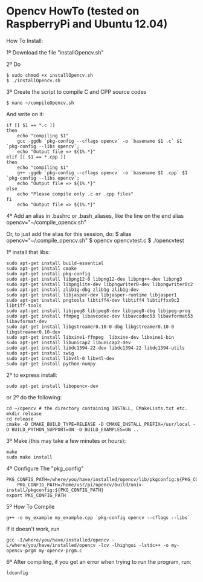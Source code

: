 Opencv HowTo (tested on RaspberryPi and Ubuntu 12.04)
======

How To Install:

1º Download the file "installOpencv.sh"

2º Do

	$ sudo chmod +x installOpencv.sh
	$ ./installOpencv.sh

3º Create the script to compile C and CPP source codes

	$ nano ~/compileOpencv.sh

And write on it:

	if [[ $1 == *.c ]]
	then
		echo "compiling $1"
		gcc -ggdb `pkg-config --cflags opencv` -o `basename $1 .c` $1 `pkg-config --libs opencv`;
		echo "Output file => ${1%.*}"
	elif [[ $1 == *.cpp ]]
	then
		echo "compiling $1"
		g++ -ggdb `pkg-config --cflags opencv` -o `basename $1 .cpp` $1 `pkg-config --libs opencv`;
		echo "Output file => ${1%.*}"
	else
	    echo "Please compile only .c or .cpp files"
	fi
		echo "Output file => ${1%.*}"

4º Add an alias in .bashrc or .bash_aliases, like the line on the end
	alias opencv="~/compile_opencv.sh"

Or, to just add the alias for this session, do:
	$ alias opencv="~/.compile_opencv.sh"
	$ opencv opencvtest.c
	$ ./opencvtest

1º install that libs:

	sudo apt-get install build-essential
	sudo apt-get install cmake
	sudo apt-get install pkg-config
	sudo apt-get install libpng12-0 libpng12-dev libpng++-dev libpng3
	sudo apt-get install libpnglite-dev libpngwriter0-dev libpngwriter0c2
	sudo apt-get install zlib1g-dbg zlib1g zlib1g-dev
	sudo apt-get install libjasper-dev libjasper-runtime libjasper1
	sudo apt-get install pngtools libtiff4-dev libtiff4 libtiffxx0c2 libtiff-tools
	sudo apt-get install libjpeg8 libjpeg8-dev libjpeg8-dbg libjpeg-prog
	sudo apt-get install ffmpeg libavcodec-dev libavcodec53 libavformat53 libavformat-dev
	sudo apt-get install libgstreamer0.10-0-dbg libgstreamer0.10-0  libgstreamer0.10-dev
	sudo apt-get install libxine1-ffmpeg  libxine-dev libxine1-bin
	sudo apt-get install libunicap2 libunicap2-dev
	sudo apt-get install libdc1394-22-dev libdc1394-22 libdc1394-utils
	sudo apt-get install swig
	sudo apt-get install libv4l-0 libv4l-dev
	sudo apt-get install python-numpy

2º to express install:

	sudo apt-get install libopencv-dev
or 
2º do the following:

	cd ~/opencv # the directory containing INSTALL, CMakeLists.txt etc.
	mkdir release
	cd release
	cmake -D CMAKE_BUILD_TYPE=RELEASE -D CMAKE_INSTALL_PREFIX=/usr/local -D BUILD_PYTHON_SUPPORT=ON -D BUILD_EXAMPLES=ON ..

3º Make (this may take a few minutes or hours):

	make
	sudo make install

4º Configure The "pkg_config"

	PKG_CONFIG_PATH=/where/you/have/installed/opencv/lib/pkgconfig:${PKG_CONFIG_PATH}
		PKG_CONFIG_PATH=/home/usr/pi/opencv/build/unix-install/pkgconfig:${PKG_CONFIG_PATH}
	export PKG_CONFIG_PATH

5º How To Compile

	g++ -o my_example my_example.cpp `pkg-config opencv --cflags --libs`

If it doesn't work, run

	gcc -I/where/you/have/installed/opencv -L/where/you/have/installed/opencv -lcv -lhighgui -lstdc++ -o my-opencv-prgm my-opencv-prgm.c

6º After compiling, if you get an error when trying to run the program, run:

	ldconfig
